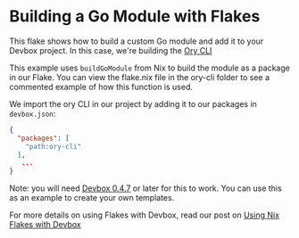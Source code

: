 # Building a Go Module with Flakes

This flake shows how to build a custom Go module and add it to your Devbox project. In this case, we're building the [Ory CLI](https://github.com/ory/cli)

This example uses `buildGoModule` from Nix to build the module as a package in our Flake. You can view the flake.nix file in the ory-cli folder to see a commented example of how this function is used.

We import the ory CLI in our project by adding it to our packages in `devbox.json`:

```json
{
  "packages": [
    "path:ory-cli"
  ],
   ...
}
```

Note: you will need [Devbox 0.4.7](https://www.jetpack.io/blog/devbox-0-4-7/) or later for this to work. You can use this as an example to create your own templates.

For more details on using Flakes with Devbox, read our post on [Using Nix Flakes with Devbox](https://www.jetpack.io/blog/using-nix-flakes-with-devbox/)
